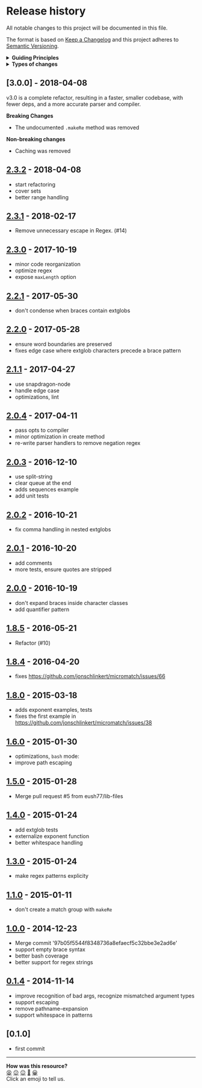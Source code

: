 # Release history

All notable changes to this project will be documented in this file.

The format is based on [Keep a Changelog](http://keepachangelog.com/en/1.0.0/)
and this project adheres to [Semantic Versioning](http://semver.org/spec/v2.0.0.html).

<details>
  <summary><strong>Guiding Principles</strong></summary>

- Changelogs are for humans, not machines.
- There should be an entry for every single version.
- The same types of changes should be grouped.
- Versions and sections should be linkable.
- The latest version comes first.
- The release date of each versions is displayed.
- Mention whether you follow Semantic Versioning.

</details>

<details>
  <summary><strong>Types of changes</strong></summary>

Changelog entries are classified using the following labels _(from [keep-a-changelog](http://keepachangelog.com/)_):

- `Added` for new features.
- `Changed` for changes in existing functionality.
- `Deprecated` for soon-to-be removed features.
- `Removed` for now removed features.
- `Fixed` for any bug fixes.
- `Security` in case of vulnerabilities.

</details>

## [3.0.0] - 2018-04-08

v3.0 is a complete refactor, resulting in a faster, smaller codebase, with fewer deps, and a more accurate parser and compiler. 

**Breaking Changes**

- The undocumented `.makeRe` method was removed

**Non-breaking changes**

- Caching was removed

## [2.3.2] - 2018-04-08

- start refactoring
- cover sets
- better range handling

## [2.3.1] - 2018-02-17

- Remove unnecessary escape in Regex. (#14)

## [2.3.0] - 2017-10-19

- minor code reorganization
- optimize regex
- expose `maxLength` option

## [2.2.1] - 2017-05-30

- don't condense when braces contain extglobs

## [2.2.0] - 2017-05-28

- ensure word boundaries are preserved
- fixes edge case where extglob characters precede a brace pattern

## [2.1.1] - 2017-04-27

- use snapdragon-node
- handle edge case
- optimizations, lint

## [2.0.4] - 2017-04-11

- pass opts to compiler
- minor optimization in create method
- re-write parser handlers to remove negation regex

## [2.0.3] - 2016-12-10

- use split-string
- clear queue at the end
- adds sequences example
- add unit tests

## [2.0.2] - 2016-10-21

- fix comma handling in nested extglobs

## [2.0.1] - 2016-10-20

- add comments
- more tests, ensure quotes are stripped

## [2.0.0] - 2016-10-19

- don't expand braces inside character classes
- add quantifier pattern

## [1.8.5] - 2016-05-21

- Refactor (#10)

## [1.8.4] - 2016-04-20

- fixes https://github.com/jonschlinkert/micromatch/issues/66

## [1.8.0] - 2015-03-18

- adds exponent examples, tests
- fixes the first example in https://github.com/jonschlinkert/micromatch/issues/38

## [1.6.0] - 2015-01-30

- optimizations, `bash` mode:
- improve path escaping

## [1.5.0] - 2015-01-28

- Merge pull request #5 from eush77/lib-files

## [1.4.0] - 2015-01-24

- add extglob tests
- externalize exponent function
- better whitespace handling

## [1.3.0] - 2015-01-24

- make regex patterns explicity

## [1.1.0] - 2015-01-11

- don't create a match group with `makeRe`

## [1.0.0] - 2014-12-23

- Merge commit '97b05f5544f8348736a8efaecf5c32bbe3e2ad6e'
- support empty brace syntax
- better bash coverage
- better support for regex strings

## [0.1.4] - 2014-11-14

- improve recognition of bad args, recognize mismatched argument types
- support escaping
- remove pathname-expansion
- support whitespace in patterns

## [0.1.0]

- first commit

[2.3.2]: https://github.com/micromatch/braces/compare/2.3.1...2.3.2
[2.3.1]: https://github.com/micromatch/braces/compare/2.3.0...2.3.1
[2.3.0]: https://github.com/micromatch/braces/compare/2.2.1...2.3.0
[2.2.1]: https://github.com/micromatch/braces/compare/2.2.0...2.2.1
[2.2.0]: https://github.com/micromatch/braces/compare/2.1.1...2.2.0
[2.1.1]: https://github.com/micromatch/braces/compare/2.1.0...2.1.1
[2.1.0]: https://github.com/micromatch/braces/compare/2.0.4...2.1.0
[2.0.4]: https://github.com/micromatch/braces/compare/2.0.3...2.0.4
[2.0.3]: https://github.com/micromatch/braces/compare/2.0.2...2.0.3
[2.0.2]: https://github.com/micromatch/braces/compare/2.0.1...2.0.2
[2.0.1]: https://github.com/micromatch/braces/compare/2.0.0...2.0.1
[2.0.0]: https://github.com/micromatch/braces/compare/1.8.5...2.0.0
[1.8.5]: https://github.com/micromatch/braces/compare/1.8.4...1.8.5
[1.8.4]: https://github.com/micromatch/braces/compare/1.8.0...1.8.4
[1.8.0]: https://github.com/micromatch/braces/compare/1.6.0...1.8.0
[1.6.0]: https://github.com/micromatch/braces/compare/1.5.0...1.6.0
[1.5.0]: https://github.com/micromatch/braces/compare/1.4.0...1.5.0
[1.4.0]: https://github.com/micromatch/braces/compare/1.3.0...1.4.0
[1.3.0]: https://github.com/micromatch/braces/compare/1.2.0...1.3.0
[1.2.0]: https://github.com/micromatch/braces/compare/1.1.0...1.2.0
[1.1.0]: https://github.com/micromatch/braces/compare/1.0.0...1.1.0
[1.0.0]: https://github.com/micromatch/braces/compare/0.1.4...1.0.0
[0.1.4]: https://github.com/micromatch/braces/compare/0.1.0...0.1.4

[Unreleased]: https://github.com/micromatch/braces/compare/0.1.0...HEAD
[keep-a-changelog]: https://github.com/olivierlacan/keep-a-changelog

<!-- BEGIN GENERATED SECTION DO NOT EDIT -->

---

**How was this resource?**  
[😫](https://airtable.com/shrUJ3t7KLMqVRFKR?prefill_Repository=makersacademy/javascript-web-applications&prefill_File=resources/example-4/node_modules/braces/CHANGELOG.md&prefill_Sentiment=😫) [😕](https://airtable.com/shrUJ3t7KLMqVRFKR?prefill_Repository=makersacademy/javascript-web-applications&prefill_File=resources/example-4/node_modules/braces/CHANGELOG.md&prefill_Sentiment=😕) [😐](https://airtable.com/shrUJ3t7KLMqVRFKR?prefill_Repository=makersacademy/javascript-web-applications&prefill_File=resources/example-4/node_modules/braces/CHANGELOG.md&prefill_Sentiment=😐) [🙂](https://airtable.com/shrUJ3t7KLMqVRFKR?prefill_Repository=makersacademy/javascript-web-applications&prefill_File=resources/example-4/node_modules/braces/CHANGELOG.md&prefill_Sentiment=🙂) [😀](https://airtable.com/shrUJ3t7KLMqVRFKR?prefill_Repository=makersacademy/javascript-web-applications&prefill_File=resources/example-4/node_modules/braces/CHANGELOG.md&prefill_Sentiment=😀)  
Click an emoji to tell us.

<!-- END GENERATED SECTION DO NOT EDIT -->
